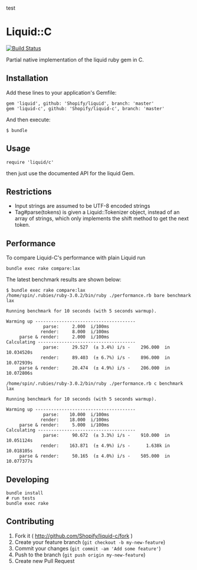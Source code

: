 test

# Liquid::C
[![Build Status](https://travis-ci.org/Shopify/liquid-c.svg?branch=master)](https://travis-ci.org/Shopify/liquid-c)

Partial native implementation of the liquid ruby gem in C.

## Installation

Add these lines to your application's Gemfile:

    gem 'liquid', github: 'Shopify/liquid', branch: 'master'
    gem 'liquid-c', github: 'Shopify/liquid-c', branch: 'master'

And then execute:

    $ bundle

## Usage

    require 'liquid/c'

then just use the documented API for the liquid Gem.

## Restrictions

* Input strings are assumed to be UTF-8 encoded strings
* Tag#parse(tokens) is given a Liquid::Tokenizer object, instead
  of an array of strings, which only implements the shift method
  to get the next token.

## Performance

To compare Liquid-C's performance with plain Liquid run

    bundle exec rake compare:lax

The latest benchmark results are shown below:

```
$ bundle exec rake compare:lax
/home/spin/.rubies/ruby-3.0.2/bin/ruby ./performance.rb bare benchmark lax

Running benchmark for 10 seconds (with 5 seconds warmup).

Warming up --------------------------------------
              parse:     2.000  i/100ms
             render:     8.000  i/100ms
     parse & render:     2.000  i/100ms
Calculating -------------------------------------
              parse:     29.527  (± 3.4%) i/s -    296.000  in  10.034520s
             render:     89.403  (± 6.7%) i/s -    896.000  in  10.072939s
     parse & render:     20.474  (± 4.9%) i/s -    206.000  in  10.072806s

/home/spin/.rubies/ruby-3.0.2/bin/ruby ./performance.rb c benchmark lax

Running benchmark for 10 seconds (with 5 seconds warmup).

Warming up --------------------------------------
              parse:    10.000  i/100ms
             render:    18.000  i/100ms
     parse & render:     5.000  i/100ms
Calculating -------------------------------------
              parse:     90.672  (± 3.3%) i/s -    910.000  in  10.051124s
             render:    163.871  (± 4.9%) i/s -      1.638k in  10.018105s
     parse & render:     50.165  (± 4.0%) i/s -    505.000  in  10.077377s
```

## Developing

    bundle install
    # run tests
    bundle exec rake

## Contributing

1. Fork it ( http://github.com/Shopify/liquid-c/fork )
2. Create your feature branch (`git checkout -b my-new-feature`)
3. Commit your changes (`git commit -am 'Add some feature'`)
4. Push to the branch (`git push origin my-new-feature`)
5. Create new Pull Request
